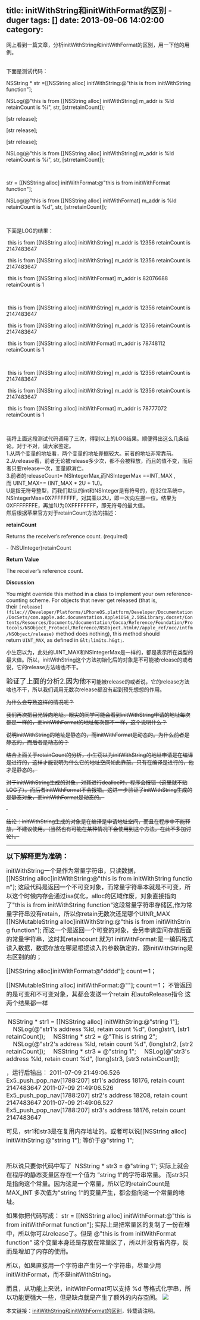 title: initWithString和initWithFormat的区别 - duger
tags: []
date: 2013-09-06 14:02:00
category:
---

<span><span>网上看到一篇文章，分析initWithString和initWithFormat的区别，用一下他的用例。</span></span>
<div>&nbsp;</div><div>下面是测试代码：</div><div>

<span>NSString</span>&nbsp;<span>* str =[[</span><span>NSString</span>&nbsp;<span>alloc</span><span>]</span>&nbsp;<span>initWithString</span><span>:</span>@"this is from initWithString function"<span>];</span>

<span>NSLog</span><span>(</span>@"this is from [[NSString alloc] initWithString] m_addr is %ld retainCount is %i"<span>, str, [str</span><span>retainCount</span><span>]);</span>

[str&nbsp;<span>release</span>];

[str&nbsp;<span>release</span>];

[str&nbsp;<span>release</span>];

<span>NSLog</span><span>(</span>@"this is from [[NSString alloc] initWithString] m_addr is %ld retainCount is %i"<span>, str, [str</span><span>retainCount</span><span>]);</span>

&nbsp;

<span>str = [[</span><span>NSString</span>&nbsp;<span>alloc</span><span>]</span>&nbsp;<span>initWithFormat</span><span>:</span>@"this is from initWithFormat function"<span>];</span>

<span>NSLog</span><span>(</span>@"this is from [[NSString alloc] initWithFormat] m_addr is %ld retainCount is %d"<span>, str, [str</span><span>retainCount</span><span>]);</span>

<span><span>&nbsp;</span></span>
</div>

<span><span>下面是LOG的结果：</span></span>
<div><span>&nbsp;this is from [[NSString alloc] initWithString] m_addr is 12356 retainCount is 2147483647</span></div>

&nbsp;this is from [[NSString alloc] initWithString] m_addr is 12356 retainCount is 2147483647

&nbsp;this is from [[NSString alloc] initWithFormat] m_addr is 82076688 retainCount is 1

&nbsp;

&nbsp;this is from [[NSString alloc] initWithString] m_addr is 12356 retainCount is 2147483647

&nbsp;this is from [[NSString alloc] initWithString] m_addr is 12356 retainCount is 2147483647

&nbsp;this is from [[NSString alloc] initWithFormat] m_addr is 78748112 retainCount is 1

&nbsp;

&nbsp;this is from [[NSString alloc] initWithString] m_addr is 12356 retainCount is 2147483647

&nbsp;this is from [[NSString alloc] initWithString] m_addr is 12356 retainCount is 2147483647

&nbsp;this is from [[NSString alloc] initWithFormat] m_addr is 78777072 retainCount is 1

<span>&nbsp;</span>
<div>我将上面这段测试代码调用了三次，得到以上的LOG结果。顺便得出这么几条结论。对于不对，请大家鉴定。</div><div>1.从两个变量的地址看，两个变量的地址差据较大。前者的地址非常靠前。</div><div>2.从<span>release</span>看，前者无论被release多少次，都不会被释放，而且的值不变，而后者只要release一次，变量即消亡。</div><div>3.前者的releaseCount=&nbsp;<span>NSIntegerMax</span>,而<span>NSIntegerMax ==</span><span>INT_MAX&nbsp;</span>,而<span>&nbsp;UINT_MAX== (INT_MAX *&nbsp;<span>2U</span>&nbsp;+&nbsp;<span>1U</span>)</span>。</div><div>U是指无符号整型，而我们默认的int和NSInteger是有符号的，在32位系统中，NSIntegerMax=0X7FFFFFFF，对其乘以2U，即一次向左挪一位。结果为0XFFFFFFFE，再加1U为0XFFFFFFFF，即无符号的最大值。</div><div>然后根据苹果官方对于retainCount方法的描述：</div><div>

**<span>retainCount</span>**

Returns the receiver&rsquo;s reference count. (required)
<div>- (NSUInteger)retainCount</div><div>

**Return Value**

The receiver&rsquo;s reference count.
</div><div>

**Discussion**

You might override this method in a class to implement your own reference-counting scheme. For objects that never get released (that is, their&nbsp;`[release](file:///Developer/Platforms/iPhoneOS.platform/Developer/Documentation/DocSets/com.apple.adc.documentation.AppleiOS4_2.iOSLibrary.docset/Contents/Resources/Documents/documentation/Cocoa/Reference/Foundation/Protocols/NSObject_Protocol/Reference/NSObject.html#//apple_ref/occ/intfm/NSObject/release)`&nbsp;method does nothing), this method should return&nbsp;`UINT_MAX`, as defined in&nbsp;`&lt;limits.h&gt;`.

<span>小生窃以为，此处的UINT_MAX和</span><span>NSIntegerMax是一样的，都是表示所在类型的最大值。所以，initWithString这个方法初始化后的对象是不可能被release的或者说，它的release方法啥也不干。</span>

<span style="font-size: large;"><span>验证了上面的分析2.因为他</span></span><span>不可能被release的或者说，它的release方法啥也不干，所以我们调用无数次release都没有起到预先想想的作用。</span>

<span style="text-decoration: line-through;">为什么会导致这样的情况呢？</span>

<span style="text-decoration: line-through;">我们再次把目光转向地址。眼尖的同学可能会看到initWithString申请的地址每次都是一样的，而initWithFormat的地址每次都不一样，这个说明什么？</span>

<span style="text-decoration: line-through;">说明initWithString的地址是静态的，而initWithFormat是动态的。为什么前者是静态的，而后者是动态的？</span>

<span style="text-decoration: line-through;">结合上面关于retainCount的分析，小生窃以为initWithString的地址申请是在编译是进行的，这样才能说明为什么它的地址空间如此靠前。只有在编译是进行的，他才是静态的。</span>

<span style="text-decoration: line-through;">对于initWithString生成的对象，对其进行dealloc时，程序会报错（这里就不贴LOG了）。而后者initWithFormat不会报错。这进一步验证了initWithString生成的是静态对象，而initWithFormat是动态的。</span>

<span style="text-decoration: line-through;">&nbsp;</span>

<span style="text-decoration: line-through;">结论：initWithString生成的对象是在编译是申请地址空间，而且在程序中不能释放，不建议使用。（当然也有可能在某种情况下会使用到这个方法，在此不多加讨论）。</span>
</div></div>

* * *

<span style="font-size: 14pt;">**以下解释更为准确：**</span>

<span style="font-size: 16px;">initWithString一个是作为常量字符串，只读数据，</span>
<span style="font-size: 16px;">[[NSString&nbsp;alloc]initWithString:@"this&nbsp;is&nbsp;from&nbsp;initWithString&nbsp;function"];</span>
<span style="font-size: 16px;">这段代码是返回一个不可变对象，而常量字符串本就是不可变，所以这个时候内存会通过isa优化，alloc的区域作废，对象直接指向了"this&nbsp;is&nbsp;from&nbsp;initWithString&nbsp;function"这段常量字符串存储区,作为常量字符串没有retain，所以你retain无数次还是哪个UINR_MAX</span>
<span style="font-size: 16px;">[[NSMutableString&nbsp;alloc]initWithString:@"this&nbsp;is&nbsp;from&nbsp;initWithString&nbsp;function"];</span>
<span style="font-size: 16px;">而这一个是返回一个可变的对象，会另申请空间存放后面的常量字符串，这时其retaincount&nbsp;就为1</span>
<span style="font-size: 16px;">initWithFormat:是一编码格式读入数据，数据存放在哪是根据读入的参数确定的，跟initWithString是右区别的的；</span>

<span style="font-size: 16px;">[[NSString&nbsp;alloc]initWithFormat:@"dddd"];</span>
<span style="font-size: 16px;">count＝1；</span>

<span style="font-size: 16px;">[[NSMutableString&nbsp;alloc]&nbsp;initWithFormat:@""];</span>
<span style="font-size: 16px;">count＝1；</span>
<span style="font-size: 16px;">不管返回的是可变和不可变对象，其都会发送一个retain&nbsp;和autoRelease指令</span>
<span style="font-size: 16px;">这两个结果都一样</span>

* * *

<span style="font-size: 16px;"><span>&nbsp;</span></span><span style="font-size: 16px;">NSString * str1 = [[NSString alloc] initWithString:@"string 1"];</span>
<span style="font-size: 16px;">&nbsp;&nbsp;&nbsp;&nbsp;NSLog(@"str1's address %ld, retain count %d", (long)str1, [str1 retainCount]);</span>
<span style="font-size: 16px;">&nbsp;&nbsp;&nbsp;&nbsp;NSString * str2 = @"This is string 2";</span>
<span style="font-size: 16px;">&nbsp;&nbsp;&nbsp;&nbsp;NSLog(@"str2's address %ld, retain count %d", (long)str2, [str2 retainCount]);</span>
<span style="font-size: 16px;">&nbsp;&nbsp;&nbsp;&nbsp;NSString * str3 = @"string 1";</span>
<span style="font-size: 16px;">&nbsp;&nbsp;&nbsp;&nbsp;NSLog(@"str3's address %ld, retain count %d", (long)str3, [str3 retainCount]);</span>

<span style="font-size: 16px;">，运行后输出：</span>
<span style="font-size: 16px;">2011-07-09 21:49:06.526 Ex5_push_pop_nav[1788:207] str1's address 18176, retain count 2147483647</span>
<span style="font-size: 16px;">2011-07-09 21:49:06.526 Ex5_push_pop_nav[1788:207] str2's address 18208, retain count 2147483647</span>
<span style="font-size: 16px;">2011-07-09 21:49:06.527 Ex5_push_pop_nav[1788:207] str3's address 18176, retain count 2147483647</span>

<span style="font-size: 16px;">可见，str1和str3是在复用内存地址的。或者可以说[[NSString alloc] initWithString:@"string 1"]; 等价于@"string 1";</span>

&nbsp;

<span style="font-size: 16px;">所以说只要你代码中写了&nbsp;</span>
<span style="font-size: 16px;">NSString * str3 = @"string 1";</span>
<span style="font-size: 16px;">实际上就会在程序的静态变量区存在一个值为 &rdquo;string 1"的字符串常量。</span>
<span style="font-size: 16px;">而str3只是指向这个常量。因为这是一个常量，所以它的retainCount是MAX_INT</span>
<span style="font-size: 16px;">多次值为"string 1&ldquo;的变量产生，都会指向这一个常量的地址。</span>

<span style="font-size: 16px;">如果你把代码写成：</span>
<span style="font-size: 16px;">str = [[NSString alloc] initWithFormat:@"this is from initWithFormat function"];</span>
<span style="font-size: 16px;">实际上是把常量区的复制了一份在堆中，所以你可以release了。但是 @"this is from initWithFormat function" 这个变量本身还是存放在常量区了，所以并没有省内存，反而是增加了内存的使用。</span>

<span style="font-size: 16px;">所以，如果直接用一个字符串产生另一个字符串，尽量少用 initWithFormat，而不是initWithString。</span>

<span style="font-size: 16px;">而且，从功能上来说，initWithFormat可以支持 %d 等格式化字串，所以功能更强大一些，但是缺点就是产生了额外的内存空间。</span>
![](http://counter.cnblogs.com/blog/rss/3305348)

本文链接：[initWithString和initWithFormat的区别](http://www.cnblogs.com/duger/p/3305348.html)，转载请注明。